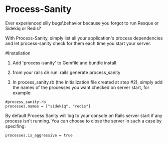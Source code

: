
# Process-Sanity

Ever experienced silly bugs\behavior because you forgot to run Resque or Sidekiq or Redis?

With Process-Sanity, simply list all your application's process dependencies and let process-sanity check for them each time you start your server.

#Installation

1) Add 'process-sanity' to Gemfile and bundle install

2) from your rails dir run: rails generate process_sanity

3) In process_sanity.rb (the initialization file created at step #2), simply add the names of the processes you want checked on server start, for example:

```
#process_sanity.rb
processes.names = ["sidekiq", "redis"]
```

By default Process Sanity will log to your console on Rails server start if any process isn't running. You can choose to close the server in such a case by specifing: 

`processes.is_aggressive = true`



